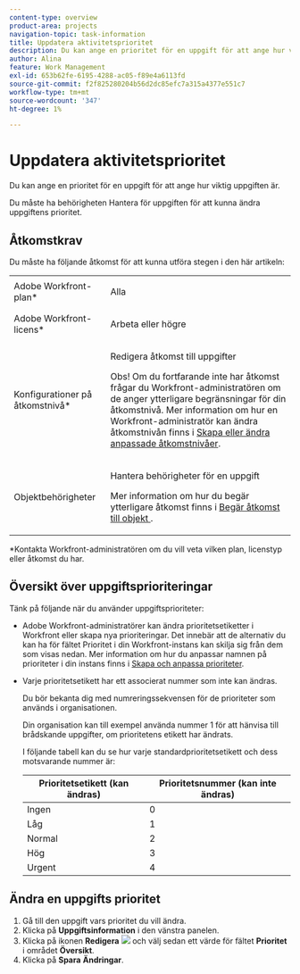 ```yaml
---
content-type: overview
product-area: projects
navigation-topic: task-information
title: Uppdatera aktivitetsprioritet
description: Du kan ange en prioritet för en uppgift för att ange hur viktig uppgiften är.
author: Alina
feature: Work Management
exl-id: 653b62fe-6195-4288-ac05-f89e4a6113fd
source-git-commit: f2f825280204b56d2dc85efc7a315a4377e551c7
workflow-type: tm+mt
source-wordcount: '347'
ht-degree: 1%

---
```


# Uppdatera aktivitetsprioritet

Du kan ange en prioritet för en uppgift för att ange hur viktig uppgiften är.

Du måste ha behörigheten Hantera för uppgiften för att kunna ändra uppgiftens prioritet.

## Åtkomstkrav

Du måste ha följande åtkomst för att kunna utföra stegen i den här artikeln:

<table style="table-layout:auto"> 
 <col> 
 <col> 
 <tbody> 
  <tr> 
   <td role="rowheader">Adobe Workfront-plan*</td> 
   <td> <p>Alla</p> </td> 
  </tr> 
  <tr> 
   <td role="rowheader">Adobe Workfront-licens*</td> 
   <td> <p>Arbeta eller högre</p> </td> 
  </tr> 
  <tr> 
   <td role="rowheader">Konfigurationer på åtkomstnivå*</td> 
   <td> <p>Redigera åtkomst till uppgifter</p> <p>Obs! Om du fortfarande inte har åtkomst frågar du Workfront-administratören om de anger ytterligare begränsningar för din åtkomstnivå. Mer information om hur en Workfront-administratör kan ändra åtkomstnivån finns i <a href="../../../administration-and-setup/add-users/configure-and-grant-access/create-modify-access-levels.md" class="MCXref xref">Skapa eller ändra anpassade åtkomstnivåer</a>.</p> </td> 
  </tr> 
  <tr> 
   <td role="rowheader">Objektbehörigheter</td> 
   <td> <p>Hantera behörigheter för en uppgift</p> <p>Mer information om hur du begär ytterligare åtkomst finns i <a href="../../../workfront-basics/grant-and-request-access-to-objects/request-access.md" class="MCXref xref">Begär åtkomst till objekt </a>.</p> </td> 
  </tr> 
 </tbody> 
</table>

&#42;Kontakta Workfront-administratören om du vill veta vilken plan, licenstyp eller åtkomst du har.

## Översikt över uppgiftsprioriteringar

Tänk på följande när du använder uppgiftsprioriteter:

* Adobe Workfront-administratörer kan ändra prioritetsetiketter i Workfront eller skapa nya prioriteringar. Det innebär att de alternativ du kan ha för fältet Prioritet i din Workfront-instans kan skilja sig från dem som visas nedan. Mer information om hur du anpassar namnen på prioriteter i din instans finns i [Skapa och anpassa prioriteter](../../../administration-and-setup/customize-workfront/creating-custom-status-and-priority-labels/create-customize-priorities.md).
* Varje prioritetsetikett har ett associerat nummer som inte kan ändras.

  Du bör bekanta dig med numreringssekvensen för de prioriteter som används i organisationen.

  Din organisation kan till exempel använda nummer 1 för att hänvisa till brådskande uppgifter, om prioritetens etikett har ändrats.

  I följande tabell kan du se hur varje standardprioritetsetikett och dess motsvarande nummer är:

  | **Prioritetsetikett (kan ändras)** | **Prioritetsnummer (kan inte ändras)** |
  |---|---|
  | Ingen | 0 |
  | Låg | 1 |
  | Normal | 2 |
  | Hög | 3 |
  | Urgent | 4 |



## Ändra en uppgifts prioritet

1. Gå till den uppgift vars prioritet du vill ändra.
1. Klicka på **Uppgiftsinformation** i den vänstra panelen.
1. Klicka på ikonen **Redigera** ![](assets/qs-edit-icon.png) och välj sedan ett värde för fältet **Prioritet** i området **Översikt**.
1. Klicka på **Spara** **Ändringar**.
